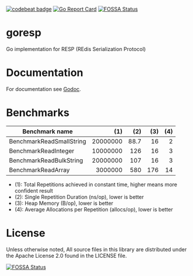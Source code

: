 [![codebeat badge](https://codebeat.co/badges/5bdcc4c1-864f-40e3-b6ca-d36b2e59c851)](https://codebeat.co/projects/github-com-0xc0d3d00d-goresp-master)
[![Go Report Card](https://goreportcard.com/badge/github.com/0xc0d3d00d/goresp)](https://goreportcard.com/report/github.com/0xc0d3d00d/goresp)
[![FOSSA Status](https://app.fossa.io/api/projects/git%2Bgithub.com%2F0xC0D3D00D%2Fgoresp.svg?type=shield)](https://app.fossa.io/projects/git%2Bgithub.com%2F0xC0D3D00D%2Fgoresp?ref=badge_shield)

# goresp

Go implementation for RESP (REdis Serialization Protocol)

# Documentation
For documentation see [Godoc](https://godoc.org/github.com/0xc0d3d00d/goresp).

# Benchmarks
Benchmark name                              | (1)        | (2)         | (3) 		    | (4)
--------------------------------------------|-----------:|------------:|-----------:|---------:
BenchmarkReadSmallString                    | 20000000   |       88.7  |      16    |    2
BenchmarkReadInteger                        | 10000000   |        126  |      16    |    3
BenchmarkReadBulkString                     | 20000000   |        107  |      16    |    3
BenchmarkReadArray                          |  3000000   |        580  |     176    |   14

- (1): Total Repetitions achieved in constant time, higher means more confident result
- (2): Single Repetition Duration (ns/op), lower is better
- (3): Heap Memory (B/op), lower is better
- (4): Average Allocations per Repetition (allocs/op), lower is better

# License
Unless otherwise noted, All source files in this library are distributed under the Apache License 2.0 found in the LICENSE file.

[![FOSSA Status](https://app.fossa.io/api/projects/git%2Bgithub.com%2F0xC0D3D00D%2Fgoresp.svg?type=large)](https://app.fossa.io/projects/git%2Bgithub.com%2F0xC0D3D00D%2Fgoresp?ref=badge_large)
